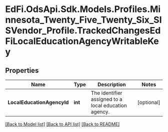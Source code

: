 # EdFi.OdsApi.Sdk.Models.Profiles.Minnesota_Twenty_Five_Twenty_Six_SISVendor_Profile.TrackedChangesEdFiLocalEducationAgencyWritableKey

## Properties

Name | Type | Description | Notes
------------ | ------------- | ------------- | -------------
**LocalEducationAgencyId** | **int** | The identifier assigned to a local education agency. | [optional] 

[[Back to Model list]](../README.md#documentation-for-models) [[Back to API list]](../README.md#documentation-for-api-endpoints) [[Back to README]](../README.md)

